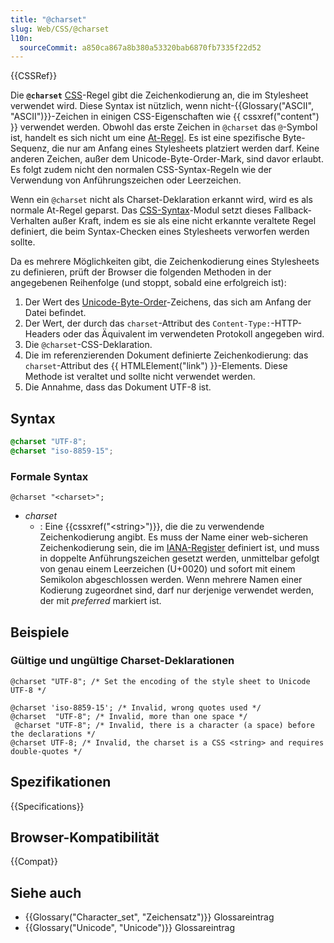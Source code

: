 ```yaml
---
title: "@charset"
slug: Web/CSS/@charset
l10n:
  sourceCommit: a850ca867a8b380a53320bab6870fb7335f22d52
---
```


{{CSSRef}}

Die **`@charset`** [CSS](/de/docs/Web/CSS)-Regel gibt die Zeichenkodierung an, die im Stylesheet verwendet wird. Diese Syntax ist nützlich, wenn nicht-{{Glossary("ASCII", "ASCII")}}-Zeichen in einigen CSS-Eigenschaften wie {{ cssxref("content") }} verwendet werden. Obwohl das erste Zeichen in `@charset` das `@`-Symbol ist, handelt es sich nicht um eine [At-Regel](/de/docs/Web/CSS/CSS_syntax/At-rule). Es ist eine spezifische Byte-Sequenz, die nur am Anfang eines Stylesheets platziert werden darf. Keine anderen Zeichen, außer dem Unicode-Byte-Order-Mark, sind davor erlaubt. Es folgt zudem nicht den normalen CSS-Syntax-Regeln wie der Verwendung von Anführungszeichen oder Leerzeichen.

Wenn ein `@charset` nicht als Charset-Deklaration erkannt wird, wird es als normale At-Regel geparst. Das [CSS-Syntax](/de/docs/Web/CSS/CSS_syntax)-Modul setzt dieses Fallback-Verhalten außer Kraft, indem es sie als eine nicht erkannte veraltete Regel definiert, die beim Syntax-Checken eines Stylesheets verworfen werden sollte.

Da es mehrere Möglichkeiten gibt, die Zeichenkodierung eines Stylesheets zu definieren, prüft der Browser die folgenden Methoden in der angegebenen Reihenfolge (und stoppt, sobald eine erfolgreich ist):

1. Der Wert des [Unicode-Byte-Order](https://en.wikipedia.org/wiki/Byte_order_mark)-Zeichens, das sich am Anfang der Datei befindet.
2. Der Wert, der durch das `charset`-Attribut des `Content-Type:`-HTTP-Headers oder das Äquivalent im verwendeten Protokoll angegeben wird.
3. Die `@charset`-CSS-Deklaration.
4. Die im referenzierenden Dokument definierte Zeichenkodierung: das `charset`-Attribut des {{ HTMLElement("link") }}-Elements. Diese Methode ist veraltet und sollte nicht verwendet werden.
5. Die Annahme, dass das Dokument UTF-8 ist.

## Syntax

```css
@charset "UTF-8";
@charset "iso-8859-15";
```

### Formale Syntax

```plain
@charset "<charset>";
```

- _charset_
  - : Eine {{cssxref("&lt;string&gt;")}}, die die zu verwendende Zeichenkodierung angibt. Es muss der Name einer web-sicheren Zeichenkodierung sein, die im [IANA-Register](https://www.iana.org/assignments/character-sets/character-sets.xhtml) definiert ist, und muss in doppelte Anführungszeichen gesetzt werden, unmittelbar gefolgt von genau einem Leerzeichen (U+0020) und sofort mit einem Semikolon abgeschlossen werden. Wenn mehrere Namen einer Kodierung zugeordnet sind, darf nur derjenige verwendet werden, der mit _preferred_ markiert ist.

## Beispiele

### Gültige und ungültige Charset-Deklarationen

```css-nolint example-good
@charset "UTF-8"; /* Set the encoding of the style sheet to Unicode UTF-8 */
```

```css-nolint example-bad
@charset 'iso-8859-15'; /* Invalid, wrong quotes used */
@charset  "UTF-8"; /* Invalid, more than one space */
 @charset "UTF-8"; /* Invalid, there is a character (a space) before the declarations */
@charset UTF-8; /* Invalid, the charset is a CSS <string> and requires double-quotes */
```

## Spezifikationen

{{Specifications}}

## Browser-Kompatibilität

{{Compat}}

## Siehe auch

- {{Glossary("Character_set", "Zeichensatz")}} Glossareintrag
- {{Glossary("Unicode", "Unicode")}} Glossareintrag
